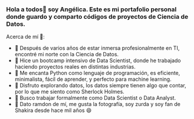### Hola a todos👋 soy Angélica. Este es mi portafolio personal donde guardo y comparto códigos de proyectos de Ciencia de Datos.

Acerca de mí 🙊:

- 🔭 Después de varios años de estar inmersa profesionalmente en TI, encontré mi norte con la Ciencia de Datos.
- 🌱 Hice un bootcamp intensivo de Data Scientist, donde he trabajado haciendo proyectos reales en distintas industrias.
- 👯 Me encanta Python como lenguaje de programación, es eficiente, minimalista, fácil de aprender, y perfecto para machine learning.
- 🫶 Disfruto explorando datos, los datos siempre tienen algo que contar, por lo que me siento como Sherlock Holmes.
- 🤔 Busco trabajar formalmente como Data Scientist o Data Analyst.
- 🙊 Dato ramdon de mí, me gusta la fotografía, soy zurda y soy fan de Shakira desde hace mil años 😄

<!--
**angelicavelez/angelicavelez** is a ✨ _special_ ✨ repository because its `README.md` (this file) appears on your GitHub profile.
-->
